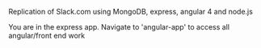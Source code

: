 Replication of Slack.com using MongoDB, express, angular 4 and node.js

You are in the express app. Navigate to 'angular-app' to access all angular/front end work
